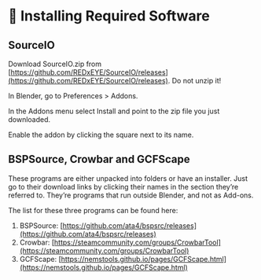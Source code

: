 # 🔧  Installing Required Software

## SourceIO

Download SourceIO.zip from [https://github.com/REDxEYE/SourceIO/releases](https://github.com/REDxEYE/SourceIO/releases). Do not unzip it!

In Blender, go to Preferences > Addons.

In the Addons menu select Install and point to the zip file you just downloaded.

Enable the addon by clicking the square next to its name.

##

## BSPSource, Crowbar and GCFScape

These programs are either unpacked into folders or have an installer. Just go to their download links by clicking their names in the section they’re referred to. They’re programs that run outside Blender, and not as Add-ons.

The list for these three programs can be found here:

1. BSPSource: [https://github.com/ata4/bspsrc/releases](https://github.com/ata4/bspsrc/releases)
2. Crowbar: [https://steamcommunity.com/groups/CrowbarTool](https://steamcommunity.com/groups/CrowbarTool)
3. GCFScape: [https://nemstools.github.io/pages/GCFScape.html](https://nemstools.github.io/pages/GCFScape.html)
